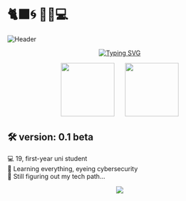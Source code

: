 # 🐈‍⬛🌀 🌌🌙💻

![Header](readme-data/header.gif)

<p align="center">
  <a href="https://git.io/typing-svg">
    <img src="https://readme-typing-svg.demolab.com?font=Fira+Code&size=22&pause=1000&width=375&lines=%22Stay+Hungry.+Stay+Foolish%22" alt="Typing SVG" />
  </a>
</p>

<p align="center">
  <img src="https://github-readme-stats.vercel.app/api?username=st-f4tima&hide=prs&show_icons=true&theme=oceandark&bg_color=00000000&hide_title=true&rank_icon=github&include_all_commits=true&card_width=300&icon_color=1E90FF&text_color=FFFFFF" height="120px"/>
  &nbsp;&nbsp;&nbsp;&nbsp;
  <img src="https://github-readme-stats.vercel.app/api/top-langs/?username=st-f4tima&layout=compact&theme=oceandark&bg_color=00000000&card_width=300&icon_color=1E90FF&text_color=FFFFFF" height="120px"/>
</p>

## 🛠️ **version: 0.1 beta**

💻 19, first-year uni student <br>
🔐 Learning everything, eyeing cybersecurity <br>
🚧 Still figuring out my tech path... 

<p align="center">
  <a href="https://skillicons.dev">
    <img src="https://skillicons.dev/icons?i=html,css,js,py,cpp&theme=dark"/>
  </a>
</p>


